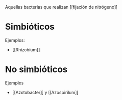 Aquellas bacterias que realizan [[fijación de nitrógeno]]

# Simbióticos
Ejemplos: 
- [[Rhizobium]]
# No simbióticos
Ejemplos
- [[Azotobacter]] y [[Azospirilum]]